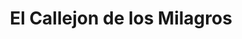 ---
title: "El Callejon de los Milagros"
url: /ciudad-de-mexico/el-callejon-de-los-milagros/
shop: libros
---